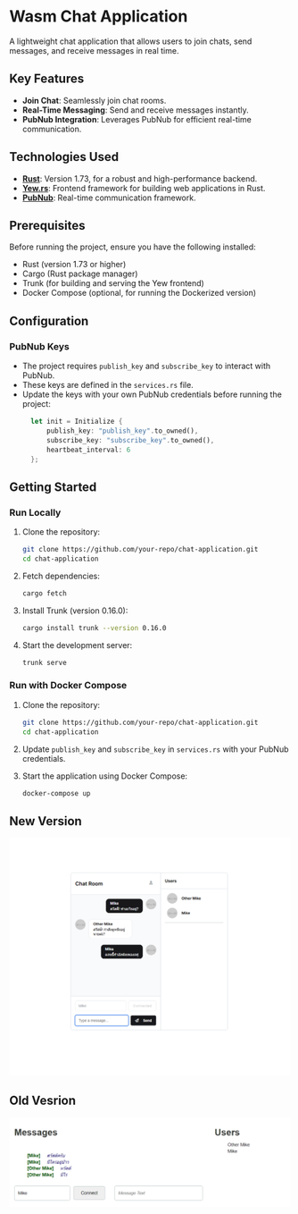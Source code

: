# Wasm Chat Application

A lightweight chat application that allows users to join chats, send messages, and receive messages in real time.

## Key Features

- **Join Chat**: Seamlessly join chat rooms.
- **Real-Time Messaging**: Send and receive messages instantly.
- **PubNub Integration**: Leverages PubNub for efficient real-time communication.

## Technologies Used

- **[Rust](https://www.rust-lang.org/)**: Version 1.73, for a robust and high-performance backend.
- **[Yew.rs](https://yew.rs/)**: Frontend framework for building web applications in Rust.
- **[PubNub](https://www.pubnub.com/)**: Real-time communication framework.

## Prerequisites

Before running the project, ensure you have the following installed:

- Rust (version 1.73 or higher)
- Cargo (Rust package manager)
- Trunk (for building and serving the Yew frontend)
- Docker Compose (optional, for running the Dockerized version)

## Configuration

### PubNub Keys

- The project requires `publish_key` and `subscribe_key` to interact with PubNub.
- These keys are defined in the `services.rs` file.
- Update the keys with your own PubNub credentials before running the project:
  ```rust
    let init = Initialize {
        publish_key: "publish_key".to_owned(),
        subscribe_key: "subscribe_key".to_owned(),
        heartbeat_interval: 6
    };
  ```

## Getting Started

### Run Locally

1. Clone the repository:
   ```bash
   git clone https://github.com/your-repo/chat-application.git
   cd chat-application
   ```

2. Fetch dependencies:
   ```bash
   cargo fetch
   ```

3. Install Trunk (version 0.16.0):
   ```bash
   cargo install trunk --version 0.16.0
   ```

4. Start the development server:
   ```bash
   trunk serve
   ```

### Run with Docker Compose

1. Clone the repository:
   ```bash
   git clone https://github.com/your-repo/chat-application.git
   cd chat-application
   ```

2. Update `publish_key` and `subscribe_key` in `services.rs` with your PubNub credentials.

3. Start the application using Docker Compose:
   ```bash
   docker-compose up
   ```

## New Version
![Modernize Chat Image](https://github.com/MajorTom3K1M/wasm-chat/blob/main/screenshot/new-screenshot-1.png)

## Old Vesrion
![Chat Image](https://github.com/MajorTom3K1M/wasm-chat/blob/main/screenshot/screenshot-1.png)